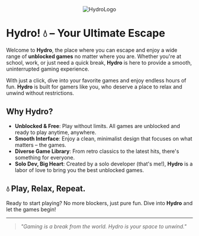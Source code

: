 <div align="center">
  <img src="https://github.com/user-attachments/assets/0014e111-c418-42a9-834e-5c9ff7ad048f" alt="HydroLogo" />
</div>

# Hydro! 💧 – Your Ultimate Escape

Welcome to **Hydro**, the place where you can escape and enjoy a wide range of **unblocked games** no matter where you are. Whether you're at school, work, or just need a quick break, **Hydro** is here to provide a smooth, uninterrupted gaming experience. 

With just a click, dive into your favorite games and enjoy endless hours of fun. **Hydro** is built for gamers like you, who deserve a place to relax and unwind without restrictions.

## Why Hydro?

- **Unblocked & Free**: Play without limits. All games are unblocked and ready to play anytime, anywhere.
- **Smooth Interface**: Enjoy a clean, minimalist design that focuses on what matters – the games.
- **Diverse Game Library**: From retro classics to the latest hits, there's something for everyone.
- **Solo Dev, Big Heart**: Created by a solo developer (that's me!), **Hydro** is a labor of love to bring you the best unblocked games.

## 💧 Play, Relax, Repeat.

Ready to start playing? No more blockers, just pure fun. Dive into **Hydro** and let the games begin!

---

> *"Gaming is a break from the world. Hydro is your space to unwind."* 
